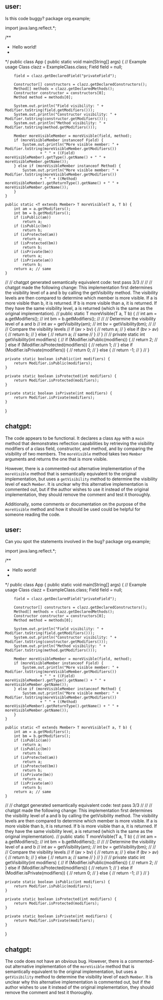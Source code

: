 

## user: 

Is this code buggy?
package org.example;

import java.lang.reflect.*;

/**
 * Hello world!
 *
 */
public class App 
{
    public static void main(String[] args) {
        // Example usage
        Class<ExampleClass> clazz = ExampleClass.class;
        Field field = null;

        field = clazz.getDeclaredField("privateField");

        Constructor[] constructors = clazz.getDeclaredConstructors();
        Method[] methods = clazz.getDeclaredMethods();
        Constructor constructor = constructors[0];
        Method method = methods[0];

        System.out.println("Field visibility: " + Modifier.toString(field.getModifiers()));
        System.out.println("Constructor visibility: " + Modifier.toString(constructor.getModifiers()));
        System.out.println("Method visibility: " + Modifier.toString(method.getModifiers()));

        Member moreVisibleMember = moreVisible(field, method);
        if (moreVisibleMember instanceof Field) {
            System.out.println("More visible member: " + Modifier.toString(moreVisibleMember.getModifiers())
                    + " " + ((Field) moreVisibleMember).getType().getName() + " " + moreVisibleMember.getName());
        } else if (moreVisibleMember instanceof Method) {
            System.out.println("More visible member: " + Modifier.toString(moreVisibleMember.getModifiers())
                    + " " + ((Method) moreVisibleMember).getReturnType().getName() + " " + moreVisibleMember.getName());
        }
    }

    public static <T extends Member> T moreVisible(T a, T b) {
        int am = a.getModifiers();
        int bm = b.getModifiers();
        if (isPublic(am))
            return a;
        if (isPublic(bm))
            return b;
        if (isProtected(am))
            return a;
        if (isProtected(bm))
            return b;
        if (isPrivate(bm))
            return a;
        if (isPrivate(am))
            return b;
        return a; // same
    }

//    // chatgpt generated  semantically equivalent code: test pass 3/3
//
//    // chatgpt made the following change: This implementation first determines the visibility level of a and b by calling the getVisibility method. The visibility levels are then compared to determine which member is more visible. If a is more visible than b, it is returned. If b is more visible than a, it is returned. If they have the same visibility level, a is returned (which is the same as the original implementation).
//    public static <T extends Member> T moreVisible(T a, T b) {
//        int am = a.getModifiers();
//        int bm = b.getModifiers();
//
//        // Determine the visibility level of a and b
//        int av = getVisibility(am);
//        int bv = getVisibility(bm);
//
//        // Compare the visibility levels
//        if (av > bv) {
//            return a;
//        } else if (bv > av) {
//            return b;
//        } else {
//            return a; // same
//        }
//    }
//
//    private static int getVisibility(int modifiers) {
//        if (Modifier.isPublic(modifiers)) {
//            return 2;
//        } else if (Modifier.isProtected(modifiers)) {
//            return 1;
//        } else if (Modifier.isPrivate(modifiers)) {
//            return 0;
//        } else {
//            return -1;
//        }
//    }



    private static boolean isPublic(int modifiers) {
        return Modifier.isPublic(modifiers);
    }

    private static boolean isProtected(int modifiers) {
        return Modifier.isProtected(modifiers);
    }

    private static boolean isPrivate(int modifiers) {
        return Modifier.isPrivate(modifiers);
    }
}


## chatgpt: 

The code appears to be functional. It declares a class `App` with a `main` method that demonstrates reflection capabilities by retrieving the visibility modifiers of a class field, constructor, and method, and by comparing the visibility of two members. The `moreVisible` method takes two `Member` arguments and returns the one that is more visible.

However, there is a commented-out alternative implementation of the `moreVisible` method that is semantically equivalent to the original implementation, but uses a `getVisibility` method to determine the visibility level of each `Member`. It is unclear why this alternative implementation is commented out, but if the author wishes to use it instead of the original implementation, they should remove the comment and test it thoroughly.

Additionally, some comments or documentation on the purpose of the `moreVisible` method and how it should be used could be helpful for someone reading the code.

## user: 

Can you spot the statements involved in the bug?
package org.example;

import java.lang.reflect.*;

/**
 * Hello world!
 *
 */
public class App 
{
    public static void main(String[] args) {
        // Example usage
        Class<ExampleClass> clazz = ExampleClass.class;
        Field field = null;

        field = clazz.getDeclaredField("privateField");

        Constructor[] constructors = clazz.getDeclaredConstructors();
        Method[] methods = clazz.getDeclaredMethods();
        Constructor constructor = constructors[0];
        Method method = methods[0];

        System.out.println("Field visibility: " + Modifier.toString(field.getModifiers()));
        System.out.println("Constructor visibility: " + Modifier.toString(constructor.getModifiers()));
        System.out.println("Method visibility: " + Modifier.toString(method.getModifiers()));

        Member moreVisibleMember = moreVisible(field, method);
        if (moreVisibleMember instanceof Field) {
            System.out.println("More visible member: " + Modifier.toString(moreVisibleMember.getModifiers())
                    + " " + ((Field) moreVisibleMember).getType().getName() + " " + moreVisibleMember.getName());
        } else if (moreVisibleMember instanceof Method) {
            System.out.println("More visible member: " + Modifier.toString(moreVisibleMember.getModifiers())
                    + " " + ((Method) moreVisibleMember).getReturnType().getName() + " " + moreVisibleMember.getName());
        }
    }

    public static <T extends Member> T moreVisible(T a, T b) {
        int am = a.getModifiers();
        int bm = b.getModifiers();
        if (isPublic(am))
            return a;
        if (isPublic(bm))
            return b;
        if (isProtected(am))
            return a;
        if (isProtected(bm))
            return b;
        if (isPrivate(bm))
            return a;
        if (isPrivate(am))
            return b;
        return a; // same
    }

//    // chatgpt generated  semantically equivalent code: test pass 3/3
//
//    // chatgpt made the following change: This implementation first determines the visibility level of a and b by calling the getVisibility method. The visibility levels are then compared to determine which member is more visible. If a is more visible than b, it is returned. If b is more visible than a, it is returned. If they have the same visibility level, a is returned (which is the same as the original implementation).
//    public static <T extends Member> T moreVisible(T a, T b) {
//        int am = a.getModifiers();
//        int bm = b.getModifiers();
//
//        // Determine the visibility level of a and b
//        int av = getVisibility(am);
//        int bv = getVisibility(bm);
//
//        // Compare the visibility levels
//        if (av > bv) {
//            return a;
//        } else if (bv > av) {
//            return b;
//        } else {
//            return a; // same
//        }
//    }
//
//    private static int getVisibility(int modifiers) {
//        if (Modifier.isPublic(modifiers)) {
//            return 2;
//        } else if (Modifier.isProtected(modifiers)) {
//            return 1;
//        } else if (Modifier.isPrivate(modifiers)) {
//            return 0;
//        } else {
//            return -1;
//        }
//    }



    private static boolean isPublic(int modifiers) {
        return Modifier.isPublic(modifiers);
    }

    private static boolean isProtected(int modifiers) {
        return Modifier.isProtected(modifiers);
    }

    private static boolean isPrivate(int modifiers) {
        return Modifier.isPrivate(modifiers);
    }
}


## chatgpt: 

The code does not have an obvious bug. However, there is a commented-out alternative implementation of the `moreVisible` method that is semantically equivalent to the original implementation, but uses a `getVisibility` method to determine the visibility level of each `Member`. It is unclear why this alternative implementation is commented out, but if the author wishes to use it instead of the original implementation, they should remove the comment and test it thoroughly.
